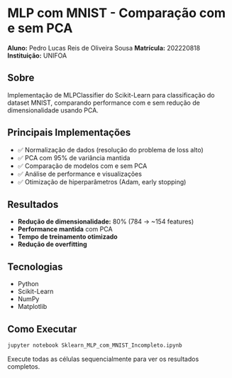 
# MLP com MNIST - Comparação com e sem PCA

**Aluno:** Pedro Lucas Reis de Oliveira Sousa
**Matrícula:** 202220818
**Instituição:** UNIFOA

## Sobre

Implementação de MLPClassifier do Scikit-Learn para classificação do dataset MNIST, comparando performance com e sem redução de dimensionalidade usando PCA.

## Principais Implementações

- ✅ Normalização de dados (resolução do problema de loss alto)
- ✅ PCA com 95% de variância mantida
- ✅ Comparação de modelos com e sem PCA
- ✅ Análise de performance e visualizações
- ✅ Otimização de hiperparâmetros (Adam, early stopping)

## Resultados

- **Redução de dimensionalidade:** 80% (784 → ~154 features)
- **Performance mantida** com PCA
- **Tempo de treinamento otimizado**
- **Redução de overfitting**

## Tecnologias

- Python
- Scikit-Learn
- NumPy
- Matplotlib

## Como Executar

```bash
jupyter notebook Sklearn_MLP_com_MNIST_Incompleto.ipynb
```

Execute todas as células sequencialmente para ver os resultados completos.
